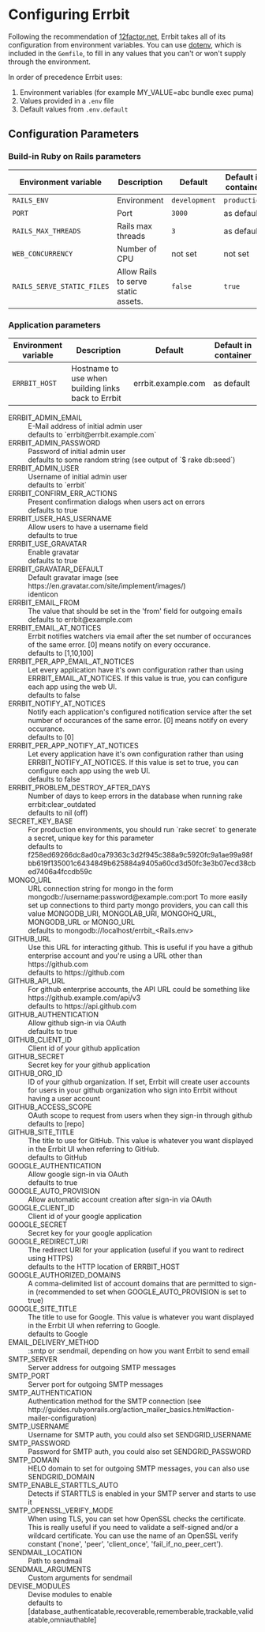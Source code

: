 # Configuring Errbit

Following the recommendation of [12factor.net](https://12factor.net/config),
Errbit takes all of its configuration from environment variables. You can use
[dotenv](https://github.com/bkeepers/dotenv), which is included in the `Gemfile`,
to fill in any values that you can't or won't supply through the environment.

In order of precedence Errbit uses:

1. Environment variables (for example MY_VALUE=abc bundle exec puma)
2. Values provided in a `.env` file
3. Default values from `.env.default`

## Configuration Parameters

### Build-in Ruby on Rails parameters

| Environment variable       | Description                         | Default       | Default in container |
|----------------------------|-------------------------------------|---------------|----------------------|
| `RAILS_ENV`                | Environment                         | `development` | `production`         |
| `PORT`                     | Port                                | `3000`        | as default           |
| `RAILS_MAX_THREADS`        | Rails max threads                   | `3`           | as default           |
| `WEB_CONCURRENCY`          | Number of CPU                       | not set       | not set              |
| `RAILS_SERVE_STATIC_FILES` | Allow Rails to serve static assets. | `false`       | `true`               |

### Application parameters

| Environment variable | Description                                         | Default            | Default in container |
|----------------------|-----------------------------------------------------|--------------------|----------------------|
| `ERRBIT_HOST`        | Hostname to use when building links back to Errbit  | errbit.example.com | as default           |

<dl>
<dt>ERRBIT_ADMIN_EMAIL
<dd>E-Mail address of initial admin user
<dd>defaults to `errbit@errbit.example.com`
<dt>ERRBIT_ADMIN_PASSWORD
<dd>Password of initial admin user
<dd>defaults to some random string (see output of `$ rake db:seed`)
<dt>ERRBIT_ADMIN_USER
<dd>Username of initial admin user
<dd>defaults to `errbit`
<dt>ERRBIT_CONFIRM_ERR_ACTIONS
<dd>Present confirmation dialogs when users act on errors
<dd>defaults to true
<dt>ERRBIT_USER_HAS_USERNAME
<dd>Allow users to have a username field
<dd>defaults to true
<dt>ERRBIT_USE_GRAVATAR
<dd>Enable gravatar
<dd>defaults to true
<dt>ERRBIT_GRAVATAR_DEFAULT
<dd>Default gravatar image (see https://en.gravatar.com/site/implement/images/)
<dd>identicon
<dt>ERRBIT_EMAIL_FROM
<dd>The value that should be set in the 'from' field for outgoing emails
<dd>defaults to errbit@example.com
<dt>ERRBIT_EMAIL_AT_NOTICES
<dd>Errbit notifies watchers via email after the set number of occurances of the same error. [0] means notify on every occurance.
<dd>defaults to [1,10,100]
<dt>ERRBIT_PER_APP_EMAIL_AT_NOTICES
<dd>Let every application have it's own configuration rather than using ERRBIT_EMAIL_AT_NOTICES. If this value is true, you can configure each app using the web UI.
<dd>defaults to false
<dt>ERRBIT_NOTIFY_AT_NOTICES
<dd>Notify each application's configured notification service after the set number of occurances of the same error. [0] means notify on every occurance.
<dd>defaults to [0]
<dt>ERRBIT_PER_APP_NOTIFY_AT_NOTICES
<dd>Let every application have it's own configuration rather than using ERRBIT_NOTIFY_AT_NOTICES. If this value is set to true, you can configure each app using the web UI.
<dd>defaults to false
<dt>ERRBIT_PROBLEM_DESTROY_AFTER_DAYS
<dd>Number of days to keep errors in the database when running rake errbit:clear_outdated
<dd>defaults to nil (off)
<dt>SECRET_KEY_BASE
<dd>For production environments, you should run `rake secret` to generate a secret, unique key for this parameter
<dd>defaults to f258ed69266dc8ad0ca79363c3d2f945c388a9c5920fc9a1ae99a98fbb619f135001c6434849b625884a9405a60cd3d50fc3e3b07ecd38cbed7406a4fccdb59c
<dt>MONGO_URL
<dd>URL connection string for mongo in the form mongodb://username:password@example.com:port To more easily set up connections to third party mongo providers, you can call this value MONGODB_URI, MONGOLAB_URI, MONGOHQ_URL, MONGODB_URL or MONGO_URL
<dd>defaults to mongodb://localhost/errbit_&lt;Rails.env&gt;
<dt>GITHUB_URL
<dd>Use this URL for interacting github. This is useful if you have a github enterprise account and you're using a URL other than https://github.com
<dd>defaults to https://github.com
<dt>GITHUB_API_URL</dt>
<dd>For github enterprise accounts, the API URL could be something like https://github.example.com/api/v3</dd>
<dd>defaults to https://api.github.com</dd>
<dt>GITHUB_AUTHENTICATION
<dd>Allow github sign-in via OAuth
<dd>defaults to true
<dt>GITHUB_CLIENT_ID
<dd>Client id of your github application
<dt>GITHUB_SECRET
<dd>Secret key for your github application
<dt>GITHUB_ORG_ID
<dd>ID of your github organization. If set, Errbit will create user accounts for users in your github organization who sign into Errbit without having a user account
<dt>GITHUB_ACCESS_SCOPE
<dd>OAuth scope to request from users when they sign-in through github
<dd>defaults to [repo]
<dt>GITHUB_SITE_TITLE</dt>
<dd>The title to use for GitHub. This value is whatever you want displayed in the Errbit UI when referring to GitHub.</dd>
<dd>defaults to GitHub</dd>
<dt>GOOGLE_AUTHENTICATION
<dd>Allow google sign-in via OAuth
<dd>defaults to true
<dt>GOOGLE_AUTO_PROVISION
<dd>Allow automatic account creation after sign-in via OAuth
<dt>GOOGLE_CLIENT_ID
<dd>Client id of your google application
<dt>GOOGLE_SECRET
<dd>Secret key for your google application
<dt>GOOGLE_REDIRECT_URI
<dd>The redirect URI for your application (useful if you want to redirect using HTTPS)
<dd>defaults to the HTTP location of ERRBIT_HOST
<dt>GOOGLE_AUTHORIZED_DOMAINS
<dd>A comma-delimited list of account domains that are permitted to sign-in (recommended to set when GOOGLE_AUTO_PROVISION is set to true)
<dt>GOOGLE_SITE_TITLE</dt>
<dd>The title to use for Google. This value is whatever you want displayed in the Errbit UI when referring to Google.</dd>
<dd>defaults to Google</dd>
<dt>EMAIL_DELIVERY_METHOD
<dd>:smtp or :sendmail, depending on how you want Errbit to send email
<dt>SMTP_SERVER
<dd>Server address for outgoing SMTP messages
<dt>SMTP_PORT
<dd>Server port for outgoing SMTP messages
<dt>SMTP_AUTHENTICATION
<dd>Authentication method for the SMTP connection (see http://guides.rubyonrails.org/action_mailer_basics.html#action-mailer-configuration)
<dt>SMTP_USERNAME
<dd>Username for SMTP auth, you could also set SENDGRID_USERNAME
<dt>SMTP_PASSWORD
<dd>Password for SMTP auth, you could also set SENDGRID_PASSWORD
<dt>SMTP_DOMAIN
<dd>HELO domain to set for outgoing SMTP messages, you can also use SENDGRID_DOMAIN
<dt>SMTP_ENABLE_STARTTLS_AUTO
<dd>Detects if STARTTLS is enabled in your SMTP server and starts to use it
<dt>SMTP_OPENSSL_VERIFY_MODE
<dd>When using TLS, you can set how OpenSSL checks the certificate. This is really useful if you need to validate a self-signed and/or a wildcard certificate. You can use the name of an OpenSSL verify constant ('none', 'peer', 'client_once', 'fail_if_no_peer_cert').
<dt>SENDMAIL_LOCATION
<dd>Path to sendmail
<dt>SENDMAIL_ARGUMENTS
<dd>Custom arguments for sendmail
<dt>DEVISE_MODULES
<dd>Devise modules to enable
<dd>defaults to [database_authenticatable,recoverable,rememberable,trackable,validatable,omniauthable]
</dl>

